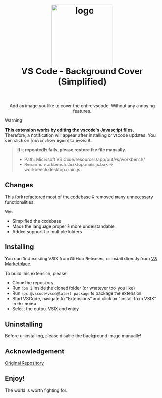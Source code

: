 <h1 align="center">
  <br>
    <img src="https://user-images.githubusercontent.com/14969576/61449520-b55d9900-a987-11e9-9dc9-e81fa416688c.png" alt="logo" width="200">
  <br>
  VS Code - Background Cover (Simplified)
  <br>

  <br>
</h1>

<p align="center">
Add an image you like to cover the entire vscode. Without any annoying features.
</p>

> [!WARNING]
>
> **This extension works by editing the vscode's Javascript files.**  
> Therefore, a notification will appear after installing or vscode updates. You can click on [never show again] to avoid it.

> **If it repeatedly fails, please restore the file manually.**
>
> - Path: Microsoft VS Code/resources/app/out/vs/workbench/
> - Rename: workbench.desktop.main.js.bak => workbench.desktop.main.js

## Changes

This fork refactored most of the codebase & removed many unnecessary functionalities.

We:

- Simplified the codebase
- Made the language proper & more understandable
- Added support for multiple folders

## Installing

You can find existing VSIX from GitHub Releases, or install directly from [VS Marketplace](https://marketplace.visualstudio.com/items?itemName=xiaym-gh.background-cover-simplified).

To build this extension, please:

- Clone the repository
- Run `npm i` inside the cloned folder (or whatever tool you like)
- Run `npx @vscode/vsce@latest package` to package the extension
- Start VSCode, navigate to "Extensions" and click on "Install from VSIX" in the menu
- Select the output VSIX and enjoy

## Uninstalling

Before uninstalling, please disable the background image manually!

## Acknowledgement

[Original Repository](https://github.com/AShujiao/vscode-background-cover)

## Enjoy!

The world is worth fighting for.
